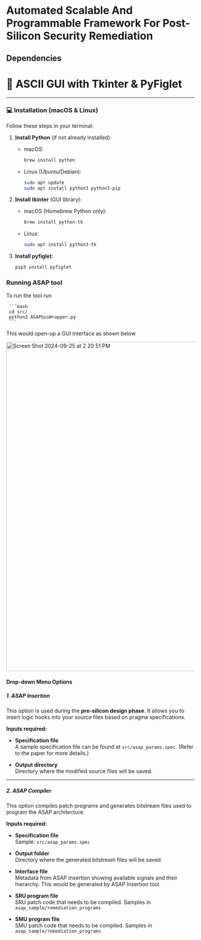 # Automated Scalable And Programmable Framework For Post-Silicon Security Remediation

## Dependencies 
# 🎨 ASCII GUI with Tkinter & PyFiglet

---

### 💻 Installation (macOS & Linux)

Follow these steps in your terminal:

1. **Install Python** (if not already installed):

   - macOS:
     ```bash
     brew install python
     ```

   - Linux (Ubuntu/Debian):
     ```bash
     sudo apt update
     sudo apt install python3 python3-pip
     ```

2. **Install tkinter** (GUI library):

   - macOS (Homebrew Python only):
     ```bash
     brew install python-tk
     ```

   - Linux:
     ```bash
     sudo apt install python3-tk
     ```

3. **Install pyfiglet**:

   ```bash
   pip3 install pyfiglet

### Running ASAP tool
To run the tool run

     ```bash
     cd src/
     python3 ASAPGuiWrapper.py
     ```
This would open-up a GUI interface as shown below

<img width="877" alt="Screen Shot 2024-09-25 at 2 20 51 PM" src="https://github.com/user-attachments/assets/ebbaeb79-d53a-4405-9b5e-b2622a1f1f68" />

#### Drop-down Menu Options

##### 1. ASAP Insertion

This option is used during the **pre-silicon design phase**. It allows you to insert logic hooks into your source files based on pragma specifications.

**Inputs required:**

- **Specification file**  
  A sample specification file can be found at `src/asap_params.spec`. (Refer to the paper for more details.)

- **Output directory**  
  Directory where the modified source files will be saved.

---

##### 2. ASAP Compiler

This option compiles patch programs and generates bitstream files used to program the ASAP architecture.

**Inputs required:**

- **Specification file**  
  Sample: `src/asap_params.spec`

- **Output folder**  
  Directory where the generated bitstream files will be saved.

- **Interface file**  
  Metadata from ASAP Insertion showing available signals and their hierarchy. This would be generated by ASAP Insertion tool.

- **SRU program file**  
  SRU patch code that needs to be compiled. Samples in `asap_sample/remediation_programs`

- **SMU program file**  
  SMU patch code that needs to be compiled. Samples in `asap_sample/remediation_programs`
